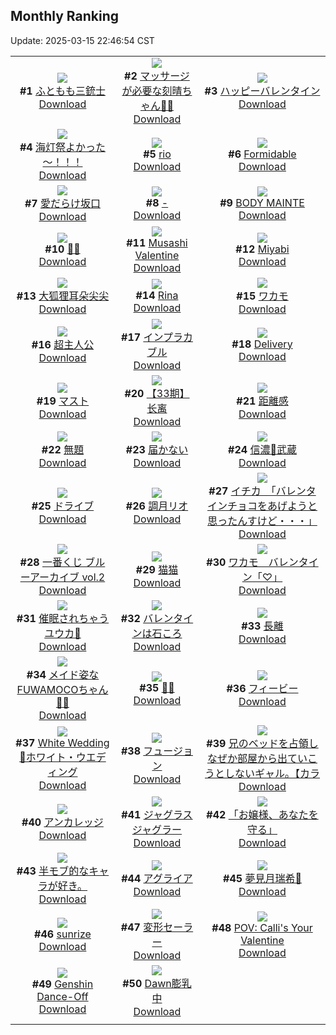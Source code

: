 ## Monthly Ranking
Update: 2025-03-15 22:46:54 CST

|      |      |      |
| :----: | :----: | :----: |
| ![](https://i.pixiv.re/c/240x480/img-master/img/2025/02/15/00/28/33/127253420_p0_master1200.jpg)<br>**#1** [ふともも三銃士](https://www.pixiv.net/artworks/127253420)<br>[Download](https://i.pixiv.re/img-original/img/2025/02/15/00/28/33/127253420_p0.jpg) | ![](https://i.pixiv.re/c/240x480/img-master/img/2025/02/15/20/38/40/127282430_p0_master1200.jpg)<br>**#2** [マッサージが必要な刻晴ちゃん💆‍♀️](https://www.pixiv.net/artworks/127282430)<br>[Download](https://i.pixiv.re/img-original/img/2025/02/15/20/38/40/127282430_p0.png) | ![](https://i.pixiv.re/c/240x480/img-master/img/2025/02/15/00/00/13/127251609_p0_master1200.jpg)<br>**#3** [ハッピーバレンタイン](https://www.pixiv.net/artworks/127251609)<br>[Download](https://i.pixiv.re/img-original/img/2025/02/15/00/00/13/127251609_p0.jpg) |
| ![](https://i.pixiv.re/c/240x480/img-master/img/2025/02/14/00/01/26/127208133_p0_master1200.jpg)<br>**#4** [海灯祭よかった～！！！](https://www.pixiv.net/artworks/127208133)<br>[Download](https://i.pixiv.re/img-original/img/2025/02/14/00/01/26/127208133_p0.jpg) | ![](https://i.pixiv.re/c/240x480/img-master/img/2025/02/15/00/00/21/127251664_p0_master1200.jpg)<br>**#5** [rio](https://www.pixiv.net/artworks/127251664)<br>[Download](https://i.pixiv.re/img-original/img/2025/02/15/00/00/21/127251664_p0.png) | ![](https://i.pixiv.re/c/240x480/img-master/img/2025/02/15/20/30/46/127282154_p0_master1200.jpg)<br>**#6** [Formidable](https://www.pixiv.net/artworks/127282154)<br>[Download](https://i.pixiv.re/img-original/img/2025/02/15/20/30/46/127282154_p0.jpg) |
| ![](https://i.pixiv.re/c/240x480/img-master/img/2025/02/15/03/31/21/127258546_p0_master1200.jpg)<br>**#7** [愛だらけ坂口](https://www.pixiv.net/artworks/127258546)<br>[Download](https://i.pixiv.re/img-original/img/2025/02/15/03/31/21/127258546_p0.jpg) | ![](https://i.pixiv.re/c/240x480/img-master/img/2025/02/15/00/00/15/127251626_p0_master1200.jpg)<br>**#8** [-](https://www.pixiv.net/artworks/127251626)<br>[Download](https://i.pixiv.re/img-original/img/2025/02/15/00/00/15/127251626_p0.jpg) | ![](https://i.pixiv.re/c/240x480/img-master/img/2025/02/14/00/01/05/127208029_p0_master1200.jpg)<br>**#9** [BODY MAINTE](https://www.pixiv.net/artworks/127208029)<br>[Download](https://i.pixiv.re/img-original/img/2025/02/14/00/01/05/127208029_p0.jpg) |
| ![](https://i.pixiv.re/c/240x480/img-master/img/2025/02/15/00/00/44/127251751_p0_master1200.jpg)<br>**#10** [🍫💦](https://www.pixiv.net/artworks/127251751)<br>[Download](https://i.pixiv.re/img-original/img/2025/02/15/00/00/44/127251751_p0.jpg) | ![](https://i.pixiv.re/c/240x480/img-master/img/2025/02/14/17/12/23/127231487_p0_master1200.jpg)<br>**#11** [Musashi Valentine](https://www.pixiv.net/artworks/127231487)<br>[Download](https://i.pixiv.re/img-original/img/2025/02/14/17/12/23/127231487_p0.jpg) | ![](https://i.pixiv.re/c/240x480/img-master/img/2025/02/15/09/01/18/127263450_p0_master1200.jpg)<br>**#12** [Miyabi](https://www.pixiv.net/artworks/127263450)<br>[Download](https://i.pixiv.re/img-original/img/2025/02/15/09/01/18/127263450_p0.png) |
| ![](https://i.pixiv.re/c/240x480/img-master/img/2025/02/16/02/40/59/127262355_p0_master1200.jpg)<br>**#13** [大狐狸耳朵尖尖](https://www.pixiv.net/artworks/127262355)<br>[Download](https://i.pixiv.re/img-original/img/2025/02/16/02/40/59/127262355_p0.jpg) | ![](https://i.pixiv.re/c/240x480/img-master/img/2025/02/15/01/38/26/127255874_p0_master1200.jpg)<br>**#14** [Rina](https://www.pixiv.net/artworks/127255874)<br>[Download](https://i.pixiv.re/img-original/img/2025/02/15/01/38/26/127255874_p0.png) | ![](https://i.pixiv.re/c/240x480/img-master/img/2025/02/15/04/42/29/127259657_p0_master1200.jpg)<br>**#15** [ワカモ](https://www.pixiv.net/artworks/127259657)<br>[Download](https://i.pixiv.re/img-original/img/2025/02/15/04/42/29/127259657_p0.png) |
| ![](https://i.pixiv.re/c/240x480/img-master/img/2025/02/15/12/51/54/127268731_p0_master1200.jpg)<br>**#16** [超主人公](https://www.pixiv.net/artworks/127268731)<br>[Download](https://i.pixiv.re/img-original/img/2025/02/15/12/51/54/127268731_p0.jpg) | ![](https://i.pixiv.re/c/240x480/img-master/img/2025/02/15/19/27/52/127279749_p0_master1200.jpg)<br>**#17** [インプラカブル](https://www.pixiv.net/artworks/127279749)<br>[Download](https://i.pixiv.re/img-original/img/2025/02/15/19/27/52/127279749_p0.jpg) | ![](https://i.pixiv.re/c/240x480/img-master/img/2025/02/14/13/53/26/127226655_p0_master1200.jpg)<br>**#18** [Delivery](https://www.pixiv.net/artworks/127226655)<br>[Download](https://i.pixiv.re/img-original/img/2025/02/14/13/53/26/127226655_p0.jpg) |
| ![](https://i.pixiv.re/c/240x480/img-master/img/2025/02/15/00/42/18/127254021_p0_master1200.jpg)<br>**#19** [マスト](https://www.pixiv.net/artworks/127254021)<br>[Download](https://i.pixiv.re/img-original/img/2025/02/15/00/42/18/127254021_p0.jpg) | ![](https://i.pixiv.re/c/240x480/img-master/img/2025/02/15/23/26/42/127289174_p0_master1200.jpg)<br>**#20** [【33期】长离](https://www.pixiv.net/artworks/127289174)<br>[Download](https://i.pixiv.re/img-original/img/2025/02/15/23/26/42/127289174_p0.jpg) | ![](https://i.pixiv.re/c/240x480/img-master/img/2025/02/15/21/51/32/127285180_p0_master1200.jpg)<br>**#21** [距離感](https://www.pixiv.net/artworks/127285180)<br>[Download](https://i.pixiv.re/img-original/img/2025/02/15/21/51/32/127285180_p0.jpg) |
| ![](https://i.pixiv.re/c/240x480/img-master/img/2025/02/15/00/00/20/127251661_p0_master1200.jpg)<br>**#22** [無題](https://www.pixiv.net/artworks/127251661)<br>[Download](https://i.pixiv.re/img-original/img/2025/02/15/00/00/20/127251661_p0.jpg) | ![](https://i.pixiv.re/c/240x480/img-master/img/2025/02/15/19/27/46/127279745_p0_master1200.jpg)<br>**#23** [届かない](https://www.pixiv.net/artworks/127279745)<br>[Download](https://i.pixiv.re/img-original/img/2025/02/15/19/27/46/127279745_p0.png) | ![](https://i.pixiv.re/c/240x480/img-master/img/2025/02/17/00/00/23/127329389_p0_master1200.jpg)<br>**#24** [信濃🐰武蔵](https://www.pixiv.net/artworks/127329389)<br>[Download](https://i.pixiv.re/img-original/img/2025/02/17/00/00/23/127329389_p0.png) |
| ![](https://i.pixiv.re/c/240x480/img-master/img/2025/02/15/22/00/08/127285534_p0_master1200.jpg)<br>**#25** [ドライブ](https://www.pixiv.net/artworks/127285534)<br>[Download](https://i.pixiv.re/img-original/img/2025/02/15/22/00/08/127285534_p0.jpg) | ![](https://i.pixiv.re/c/240x480/img-master/img/2025/02/14/14/41/44/127227706_p0_master1200.jpg)<br>**#26** [調月リオ](https://www.pixiv.net/artworks/127227706)<br>[Download](https://i.pixiv.re/img-original/img/2025/02/14/14/41/44/127227706_p0.png) | ![](https://i.pixiv.re/c/240x480/img-master/img/2025/02/16/08/00/08/127300343_p0_master1200.jpg)<br>**#27** [イチカ　「バレンタインチョコをあげようと思ったんすけど・・・」](https://www.pixiv.net/artworks/127300343)<br>[Download](https://i.pixiv.re/img-original/img/2025/02/16/08/00/08/127300343_p0.jpg) |
| ![](https://i.pixiv.re/c/240x480/img-master/img/2025/02/15/00/01/11/127251867_p0_master1200.jpg)<br>**#28** [一番くじ ブルーアーカイブ vol.2](https://www.pixiv.net/artworks/127251867)<br>[Download](https://i.pixiv.re/img-original/img/2025/02/15/00/01/11/127251867_p0.jpg) | ![](https://i.pixiv.re/c/240x480/img-master/img/2025/02/15/19/32/19/127279919_p0_master1200.jpg)<br>**#29** [猫猫](https://www.pixiv.net/artworks/127279919)<br>[Download](https://i.pixiv.re/img-original/img/2025/02/15/19/32/19/127279919_p0.jpg) | ![](https://i.pixiv.re/c/240x480/img-master/img/2025/02/14/09/00/04/127220446_p0_master1200.jpg)<br>**#30** [ワカモ　バレンタイン「♡」](https://www.pixiv.net/artworks/127220446)<br>[Download](https://i.pixiv.re/img-original/img/2025/02/14/09/00/04/127220446_p0.jpg) |
| ![](https://i.pixiv.re/c/240x480/img-master/img/2025/02/15/00/00/07/127251572_p0_master1200.jpg)<br>**#31** [催眠されちゃうユウカ🌸](https://www.pixiv.net/artworks/127251572)<br>[Download](https://i.pixiv.re/img-original/img/2025/02/15/00/00/07/127251572_p0.jpg) | ![](https://i.pixiv.re/c/240x480/img-master/img/2025/02/15/20/38/56/127282445_p0_master1200.jpg)<br>**#32** [バレンタインは石ころ](https://www.pixiv.net/artworks/127282445)<br>[Download](https://i.pixiv.re/img-original/img/2025/02/15/20/38/56/127282445_p0.jpg) | ![](https://i.pixiv.re/c/240x480/img-master/img/2025/02/14/17/19/15/127231691_p0_master1200.jpg)<br>**#33** [長離](https://www.pixiv.net/artworks/127231691)<br>[Download](https://i.pixiv.re/img-original/img/2025/02/14/17/19/15/127231691_p0.jpg) |
| ![](https://i.pixiv.re/c/240x480/img-master/img/2025/02/15/18/00/03/127276589_p0_master1200.jpg)<br>**#34** [メイド姿なFUWAMOCOちゃん🩵🩷](https://www.pixiv.net/artworks/127276589)<br>[Download](https://i.pixiv.re/img-original/img/2025/02/15/18/00/03/127276589_p0.png) | ![](https://i.pixiv.re/c/240x480/img-master/img/2025/02/15/00/12/44/127252723_p0_master1200.jpg)<br>**#35** [💝🤎](https://www.pixiv.net/artworks/127252723)<br>[Download](https://i.pixiv.re/img-original/img/2025/02/15/00/12/44/127252723_p0.png) | ![](https://i.pixiv.re/c/240x480/img-master/img/2025/02/15/14/48/34/127271607_p0_master1200.jpg)<br>**#36** [フィービー](https://www.pixiv.net/artworks/127271607)<br>[Download](https://i.pixiv.re/img-original/img/2025/02/15/14/48/34/127271607_p0.png) |
| ![](https://i.pixiv.re/c/240x480/img-master/img/2025/02/15/08/35/14/127262947_p0_master1200.jpg)<br>**#37** [White Wedding🤍ホワイト・ウエディング](https://www.pixiv.net/artworks/127262947)<br>[Download](https://i.pixiv.re/img-original/img/2025/02/15/08/35/14/127262947_p0.jpg) | ![](https://i.pixiv.re/c/240x480/img-master/img/2025/02/14/12/00/11/127223911_p0_master1200.jpg)<br>**#38** [フュージョン](https://www.pixiv.net/artworks/127223911)<br>[Download](https://i.pixiv.re/img-original/img/2025/02/14/12/00/11/127223911_p0.png) | ![](https://i.pixiv.re/c/240x480/img-master/img/2025/02/16/17/00/07/127312998_p0_master1200.jpg)<br>**#39** [兄のベッドを占領しなぜか部屋から出ていこうとしないギャル。【カラ](https://www.pixiv.net/artworks/127312998)<br>[Download](https://i.pixiv.re/img-original/img/2025/02/16/17/00/07/127312998_p0.jpg) |
| ![](https://i.pixiv.re/c/240x480/img-master/img/2025/02/16/22/00/05/127324212_p0_master1200.jpg)<br>**#40** [アンカレッジ](https://www.pixiv.net/artworks/127324212)<br>[Download](https://i.pixiv.re/img-original/img/2025/02/16/22/00/05/127324212_p0.jpg) | ![](https://i.pixiv.re/c/240x480/img-master/img/2025/02/15/00/00/32/127251713_p0_master1200.jpg)<br>**#41** [ジャグラスジャグラー](https://www.pixiv.net/artworks/127251713)<br>[Download](https://i.pixiv.re/img-original/img/2025/02/15/00/00/32/127251713_p0.jpg) | ![](https://i.pixiv.re/c/240x480/img-master/img/2025/02/13/00/10/34/127176505_p0_master1200.jpg)<br>**#42** [「お嬢様、あなたを守る」](https://www.pixiv.net/artworks/127176505)<br>[Download](https://i.pixiv.re/img-original/img/2025/02/13/00/10/34/127176505_p0.png) |
| ![](https://i.pixiv.re/c/240x480/img-master/img/2025/02/15/02/00/37/127254844_p0_master1200.jpg)<br>**#43** [半モブ的なキャラが好き。](https://www.pixiv.net/artworks/127254844)<br>[Download](https://i.pixiv.re/img-original/img/2025/02/15/02/00/37/127254844_p0.jpg) | ![](https://i.pixiv.re/c/240x480/img-master/img/2025/02/13/00/00/15/127175815_p0_master1200.jpg)<br>**#44** [アグライア](https://www.pixiv.net/artworks/127175815)<br>[Download](https://i.pixiv.re/img-original/img/2025/02/13/00/00/15/127175815_p0.jpg) | ![](https://i.pixiv.re/c/240x480/img-master/img/2025/02/13/01/03/50/127178235_p0_master1200.jpg)<br>**#45** [夢見月瑞希🎨](https://www.pixiv.net/artworks/127178235)<br>[Download](https://i.pixiv.re/img-original/img/2025/02/13/01/03/50/127178235_p0.jpg) |
| ![](https://i.pixiv.re/c/240x480/img-master/img/2025/02/14/00/00/25/127207819_p0_master1200.jpg)<br>**#46** [sunrize](https://www.pixiv.net/artworks/127207819)<br>[Download](https://i.pixiv.re/img-original/img/2025/02/14/00/00/25/127207819_p0.png) | ![](https://i.pixiv.re/c/240x480/img-master/img/2025/02/15/00/42/59/127254049_p0_master1200.jpg)<br>**#47** [変形セーラー](https://www.pixiv.net/artworks/127254049)<br>[Download](https://i.pixiv.re/img-original/img/2025/02/15/00/42/59/127254049_p0.png) | ![](https://i.pixiv.re/c/240x480/img-master/img/2025/02/15/09/24/22/127263853_p0_master1200.jpg)<br>**#48** [POV: Calli's Your Valentine](https://www.pixiv.net/artworks/127263853)<br>[Download](https://i.pixiv.re/img-original/img/2025/02/15/09/24/22/127263853_p0.png) |
| ![](https://i.pixiv.re/c/240x480/img-master/img/2025/02/17/00/00/12/127329319_p0_master1200.jpg)<br>**#49** [Genshin Dance-Off](https://www.pixiv.net/artworks/127329319)<br>[Download](https://i.pixiv.re/img-original/img/2025/02/17/00/00/12/127329319_p0.jpg) | ![](https://i.pixiv.re/c/240x480/img-master/img/2025/02/13/08/00/04/127184577_p0_master1200.jpg)<br>**#50** [Dawn膨乳中](https://www.pixiv.net/artworks/127184577)<br>[Download](https://i.pixiv.re/img-original/img/2025/02/13/08/00/04/127184577_p0.jpg) |
|      |
